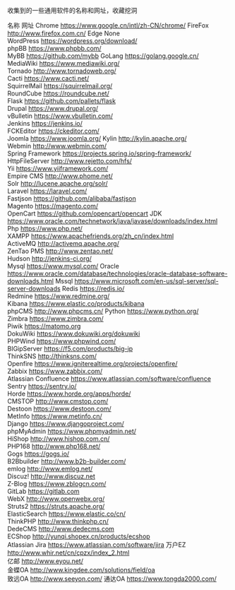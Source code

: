 收集到的一些通用软件的名称和网址，收藏挖洞

名称	                                   网址
Chrome       	https://www.google.cn/intl/zh-CN/chrome/
FireFox		http://www.firefox.com.cn/
Edge		None		
WordPress	https://wordpress.org/download/		
phpBB		https://www.phpbb.com/		
MyBB		https://github.com/mybb
GoLang		https://golang.google.cn/
MediaWiki	https://www.mediawiki.org/		
Tornado		http://www.tornadoweb.org/		
Cacti		https://www.cacti.net/		
SquirrelMail	https://squirrelmail.org/		
RoundCube	https://roundcube.net/		
Flask		https://github.com/pallets/flask		
Drupal		https://www.drupal.org/		
vBulletin		https://www.vbulletin.com/				
Jenkins		https://jenkins.io/		
FCKEditor		https://ckeditor.com/		
Joomla		https://www.joomla.org/
Kylin		http://kylin.apache.org/		
Webmin		http://www.webmin.com/		
Spring Framework	https://projects.spring.io/spring-framework/		
HttpFileServer	http://www.rejetto.com/hfs/		
Yii		https://www.yiiframework.com/		
Empire CMS	http://www.phome.net/		
Solr		http://lucene.apache.org/solr/		
Laravel		https://laravel.com/		
Fastjson		https://github.com/alibaba/fastjson		
Magento		https://magento.com/		
OpenCart		https://github.com/opencart/opencart
JDK		https://www.oracle.com/technetwork/java/javase/downloads/index.html	
Php		https://www.php.net/		
XAMPP		https://www.apachefriends.org/zh_cn/index.html		
ActiveMQ		http://activemq.apache.org/		
ZenTao PMS	http://www.zentao.net/		
Hudson		http://jenkins-ci.org/	
Mysql		https://www.mysql.com/
Oracle		https://www.oracle.com/database/technologies/oracle-database-software-downloads.html
Mssql		https://www.microsoft.com/en-us/sql-server/sql-server-downloads
Redis		https://redis.io/			
Redmine		https://www.redmine.org/		
Kibana		https://www.elastic.co/products/kibana		
phpCMS		http://www.phpcms.cn/
Python		https://www.python.org/		
Zimbra		https://www.zimbra.com/		
Piwik		https://matomo.org		
DokuWiki		https://www.dokuwiki.org/dokuwiki		
PHPWind		https://www.phpwind.com/					
BIGipServer	https://f5.com/products/big-ip		
ThinkSNS		http://thinksns.com/			
Openfire		https://www.igniterealtime.org/projects/openfire/		
Zabbix		https://www.zabbix.com/		
Atlassian Confluence	https://www.atlassian.com/software/confluence		
Sentry		https://sentry.io/		
Horde		https://www.horde.org/apps/horde/		
CMSTOP		http://www.cmstop.com/		
Destoon		https://www.destoon.com/		
MetInfo		https://www.metinfo.cn/		
Django		https://www.djangoproject.com/		
phpMyAdmin	https://www.phpmyadmin.net/			
HiShop		http://www.hishop.com.cn/				
PHP168		http://www.php168.net/		
Gogs		https://gogs.io/			
B2Bbuilder	http://www.b2b-builder.com/		
emlog		http://www.emlog.net/		
Discuz!		http://www.discuz.net						
Z-Blog		https://www.zblogcn.com/		
GitLab		https://gitlab.com		
WebX		http://www.openwebx.org/		
Struts2		https://struts.apache.org/		
ElasticSearch	https://www.elastic.co/cn/		
ThinkPHP		http://www.thinkphp.cn/		
DedeCMS		http://www.dedecms.com		
ECShop		http://yunqi.shopex.cn/products/ecshop		
Atlassian Jira	https://www.atlassian.com/software/jira
万户EZ		http://www.whir.net/cn/cpzx/index_2.html	
亿邮		http://www.eyou.net/	
金蝶OA		http://www.kingdee.com/solutions/field/oa	
致远OA		http://www.seeyon.com/
通达OA		https://www.tongda2000.com/
	
